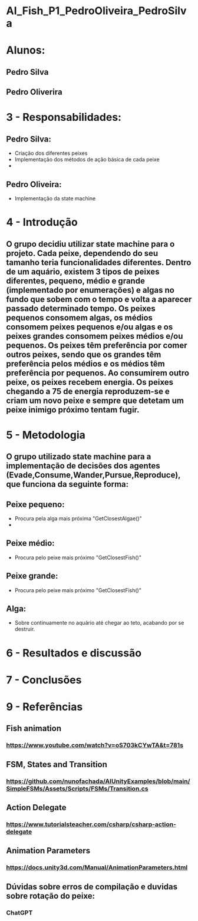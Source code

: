 # AI_Fish_P1_PedroOliveira_PedroSilva

# Alunos:
## Pedro Silva
## Pedro Oliverira

# 3 - Responsabilidades:
## Pedro Silva:
- Criação dos diferentes peixes
- Implementação dos métodos de ação básica de cada peixe
- 

## Pedro Oliveira:
- Implementação da state machine


# 4 - Introdução
## O grupo decidiu utilizar state machine para o projeto. Cada peixe, dependendo do seu tamanho teria funcionalidades diferentes. Dentro de um aquário, existem 3 tipos de peixes diferentes, pequeno, médio e grande (implementado por enumerações) e algas no fundo que sobem com o tempo e volta a aparecer passado determinado tempo. Os peixes pequenos consomem algas, os médios consomem peixes pequenos e/ou algas e os peixes grandes consomem peixes médios e/ou pequenos. Os peixes têm preferência por comer outros peixes, sendo que os grandes têm preferência pelos médios e os médios têm preferência por pequenos. Ao consumirem outro peixe, os peixes recebem energia. Os peixes chegando a 75 de energia reproduzem-se e criam um novo peixe e sempre que detetam um peixe inimigo próximo tentam fugir.

# 5 - Metodologia
## O grupo utilizado state machine para a implementação de decisões dos agentes (Evade,Consume,Wander,Pursue,Reproduce), que funciona da seguinte forma:
## Peixe pequeno:
- Procura pela alga mais próxima "GetClosestAlgae()"
- 

## Peixe médio:
- Procura pelo peixe mais próximo "GetClosestFish()"

## Peixe grande:
- Procura pelo peixe mais próximo "GetClosestFish()"

## Alga:
- Sobre continuamente no aquário até chegar ao teto, acabando por se destruir.

# 6 - Resultados e discussão
## 

# 7 - Conclusões
##

# 9 - Referências
## Fish animation
### https://www.youtube.com/watch?v=oS703kCYwTA&t=781s

## FSM, States and Transition
### https://github.com/nunofachada/AIUnityExamples/blob/main/SimpleFSMs/Assets/Scripts/FSMs/Transition.cs

## Action Delegate
### https://www.tutorialsteacher.com/csharp/csharp-action-delegate

## Animation Parameters
### https://docs.unity3d.com/Manual/AnimationParameters.html

## Dúvidas sobre erros de compilação e duvidas sobre rotação do peixe:
### ChatGPT

